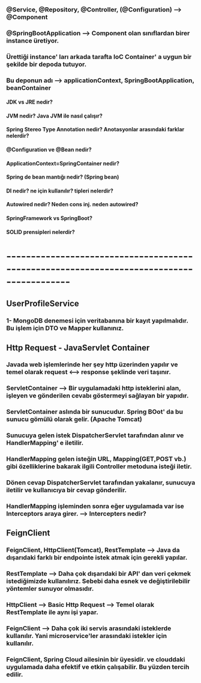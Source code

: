 
### @Service, @Repository, @Controller, (@Configuration) --> @Component
### @SpringBootApplication --> Component olan sınıflardan birer instance üretiyor.
### Ürettiği instance' ları arkada tarafta IoC Container' a uygun bir şekilde bir depoda tutuyor.
### Bu deponun adı --> applicationContext, SpringBootApplication, beanContainer

#### JDK vs JRE nedir?
#### JVM nedir? Java JVM ile nasıl çalışır?
#### Spring Stereo Type Annotation nedir? Anotasyonlar arasındaki farklar nelerdir?
#### @Configuration ve @Bean nedir?
#### ApplicationContext=SpringContainer nedir?
#### Spring de bean mantığı nedir? (Spring bean)
#### DI nedir? ne için kullanılır? tipleri nelerdir?
#### Autowired nedir? Neden cons inj. neden autowired?
#### SpringFramework vs SpringBoot?
#### SOLID prensipleri nelerdir?
# -----------------------------------------------------------------------------------------

## UserProfileService
### 1- MongoDB denemesi için veritabanına bir kayıt yapılmalıdır. Bu işlem için DTO ve Mapper kullanınız.


## Http Request - JavaServlet Container
### Javada web işlemlerinde her şey http üzerinden yapılır ve temel olarak request <--> response şeklinde veri taşınır.
### ServletContainer --> Bir uygulamadaki http isteklerini alan, işleyen ve gönderilen cevabı göstermeyi sağlayan bir yapıdır.
### ServletContainer aslında bir sunucudur. Spring BOot' da bu sunucu gömülü olarak gelir. (Apache Tomcat)
### Sunucuya gelen istek DispatcherServlet tarafından alınır ve HandlerMapping' e iletilir.
### HandlerMapping gelen isteğin URL, Mapping(GET,POST vb.) gibi özelliklerine bakarak ilgili Controller metoduna isteği iletir.
### Dönen cevap DispatcherServlet tarafından yakalanır, sunucuya iletilir ve kullanıcıya bir cevap gönderilir.

### HandlerMapping işleminden sonra eğer uygulamada var ise Interceptors araya girer. --> Intercepters nedir?

## FeignClient
### FeignClient, HttpClient(Tomcat), RestTemplate --> Java da dışarıdaki farklı bir endpointe istek atmak için gerekli yapılar.
### RestTemplate --> Daha çok dışarıdaki bir API' dan veri çekmek istediğimizde kullanılırız. Sebebi daha esnek ve değiştirilebilir yöntemler sunuyor olmasıdır.
### HttpClient --> Basic Http Request --> Temel olarak RestTemplate ile aynı işi yapar.
### FeignClient --> Daha çok iki servis arasındaki isteklerde kullanılır. Yani microservice'ler arasındaki istekler için kullanılır.
### FeignClient, Spring Cloud ailesinin bir üyesidir. ve clouddaki uygulamada daha efektif ve etkin çalışabilir. Bu yüzden tercih edilir.
